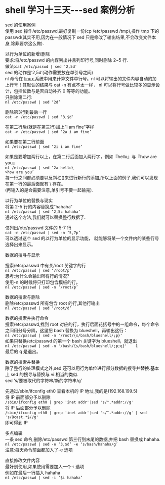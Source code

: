 # shell 学习十三天---sed 案例分析

sed 的使用案例  
使用 sed 操作/etc/passwd,最好复制一份(cp /etc/passwd /tmp),操作 tmp 下的 passwd(其实不用,因为在一般情况下 sed 只是修改了输出结果,不会改变文件本身,除非要求这么做).
 
 
以行为单位的新增/删除  
要求:将/etc/passwd 的内容列出并且列印行号,同时删除 2~5 行.  
做法:```cat /etc/passwd | sed ‘2,5d’```  
sed 的动作是’2,5d’(动作需要放在单引号之间)  
nl 命令在 [linux ](http://codex.wordpress.org.cn/Linux)系统中用来计算文件中行号。nl 可以将输出的文件内容自动的加上行号！其默认的结果与 cat -n 有点不太一样， nl 可以将行号做比较多的显示设计，包括位数与是否自动补齐 0 等等的功能。   
只删除第二行:  
```nl /etc/passwd | sed ‘2d’```
 
删除第3行到最后一行  
```cat -n /etc/passwd | sed ‘3,$d’ ```
 
在第二行后(就是在第三行)加上”i am fine”字样   
```cat -n /etc/passwd | sed ‘2a i am fine’```
 
如果要在第二行前面  
```nl /etc/passwd | sed ‘2i i am fine’```
 
如果是要增加两行以上，在第二行后面加入两行字，例如『hello』与『how are you』  
```nl /etc/passwd | sed ‘2a hello\```  
```>how are you’```  
每一行之间都必须要以反斜杠(\)来进行新行的添加,所以上面的例子,我们可以发现在第一行的最后面就有 \ 存在。  
(再输入的是会需要注意,单引号不要一起输完).
 
以行为单位的替换与现实  
将第 2-5 行的内容替换成”hahaha”  
```nl /etc/passwd | sed ‘2,5c hahaha’```  
通过这个方法,我们就可以替换整行数据了. 
 
仅列出/etc/passwd 文件的 5-7 行  
```cat -n /etc/passwd | sed -n ‘5,7p’```  
可以透过这个 sed 的以行为单位的显示功能， 就能够将某一个文件内的某些行号选择出来显示。
 
 
数据的搜寻与显示
 
搜索/etc/passwd 中有关/root 关键字的行  
```nl /etc/passwd | sed ‘/root/p’```  
思考:为什么会输出所有行的情况?  
使用-n 的时候将只打印包含模板的行。  
```nl /etc/passwd | sed -n ‘/root/p’```
 
数据的搜索与删除  
删除/etc/passwd 所有包含 root 的行,其他行输出  
```nl /etc/passwd | sed ‘/root/d’ ```
 
数据的搜索并执行命令  
搜索/etc/passwd,找到 root 对应的行，执行后面花括号中的一组命令，每个命令之间用分号分隔，这里把 bash 替换为 blueshell，再输出这行：  
 ```nl /etc/passwd | sed -n '/root/{s/bash/blueshell/;p}'```  
如果只替换/etc/passwd 的第一个 bash 关键字为 blueshell，就退出  
```nl /etc/passwd | sed -n '/bash/{s/bash/blueshell/;p;q}'    1  ```  
最后的 q 是退出。
 
数据的搜索并替换  
除了整行的处理模式之外,sed 还可以用行为单位进行部分数据的搜寻并替换.基本上 sed 的搜寻与替换与 vi 相当的类似.  
sed ‘s/要被取代的字符串/新的字符串/g’
 
先通过/sbin/ifconfig eth0 查看本机的 IP 地址,我的是(192.168.199.5)  
将 IP 前面部分予以删除  
```/sbin/ifconfig eth0 | grep 'inet addr'|sed 's/^.*addr://g'```  
将 IP 后面部分予以删除  
```/sbin/ifconfig eth0 | grep 'inet addr'|sed 's/^.*addr://g' | sed 's/Bcast.*$//g'```  
即可得到 IP
 
多点编辑  
一条 sed 命令,删除/etc/passwd 第三行到末尾的数据,并把 bash 替换成 hahaha.  
```nl /etc/passwd | sed -e ‘3,$d’ -e ‘s/bash/hahaha/g’```  
注意:每天命令前面都加入了-e 选项
 
 
直接修改文件内容  
最好别使用,如果使用需要加入一个-i 选项  
例如在最后一行插入 hahaha  
```nl /etc/passwd | sed -i ‘$i hahaha’```